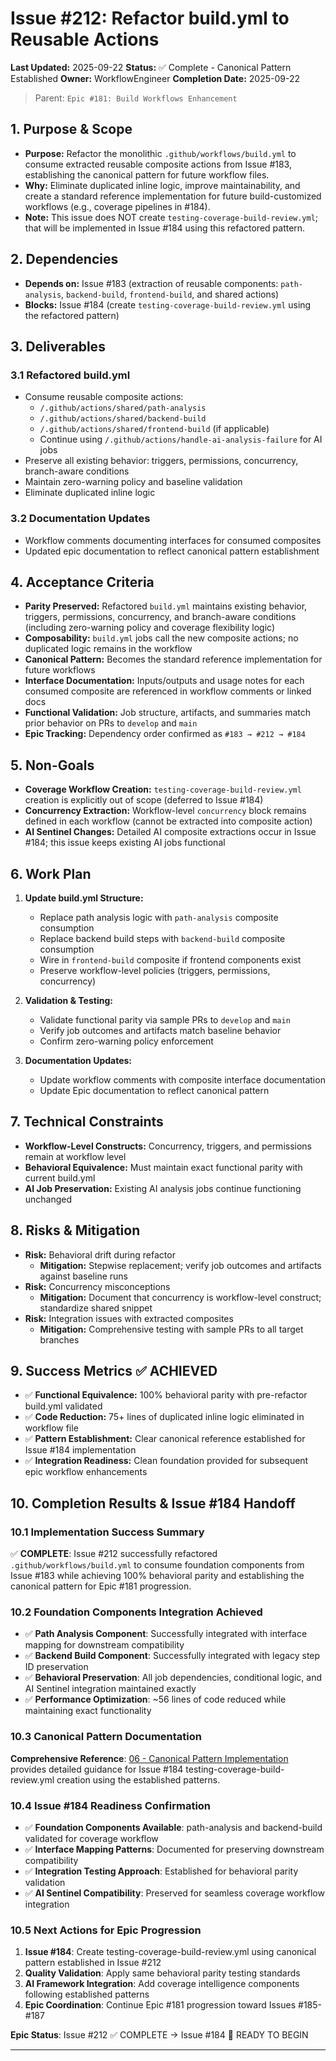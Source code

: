 # Issue #212: Refactor build.yml to Reusable Actions

**Last Updated:** 2025-09-22
**Status:** ✅ Complete - Canonical Pattern Established
**Owner:** WorkflowEngineer
**Completion Date:** 2025-09-22

> Parent: `Epic #181: Build Workflows Enhancement`

## 1. Purpose & Scope

- **Purpose:** Refactor the monolithic `.github/workflows/build.yml` to consume extracted reusable composite actions from Issue #183, establishing the canonical pattern for future workflow files.
- **Why:** Eliminate duplicated inline logic, improve maintainability, and create a standard reference implementation for future build-customized workflows (e.g., coverage pipelines in #184).
- **Note:** This issue does NOT create `testing-coverage-build-review.yml`; that will be implemented in Issue #184 using this refactored pattern.

## 2. Dependencies

- **Depends on:** Issue #183 (extraction of reusable components: `path-analysis`, `backend-build`, `frontend-build`, and shared actions)
- **Blocks:** Issue #184 (create `testing-coverage-build-review.yml` using the refactored pattern)

## 3. Deliverables

### 3.1 Refactored build.yml
- Consume reusable composite actions:
  - `/.github/actions/shared/path-analysis`
  - `/.github/actions/shared/backend-build`
  - `/.github/actions/shared/frontend-build` (if applicable)
  - Continue using `/.github/actions/handle-ai-analysis-failure` for AI jobs
- Preserve all existing behavior: triggers, permissions, concurrency, branch-aware conditions
- Maintain zero-warning policy and baseline validation
- Eliminate duplicated inline logic

### 3.2 Documentation Updates
- Workflow comments documenting interfaces for consumed composites
- Updated epic documentation to reflect canonical pattern establishment

## 4. Acceptance Criteria

- **Parity Preserved:** Refactored `build.yml` maintains existing behavior, triggers, permissions, concurrency, and branch-aware conditions (including zero-warning policy and coverage flexibility logic)
- **Composability:** `build.yml` jobs call the new composite actions; no duplicated logic remains in the workflow
- **Canonical Pattern:** Becomes the standard reference implementation for future workflows
- **Interface Documentation:** Inputs/outputs and usage notes for each consumed composite are referenced in workflow comments or linked docs
- **Functional Validation:** Job structure, artifacts, and summaries match prior behavior on PRs to `develop` and `main`
- **Epic Tracking:** Dependency order confirmed as `#183 → #212 → #184`

## 5. Non-Goals

- **Coverage Workflow Creation:** `testing-coverage-build-review.yml` creation is explicitly out of scope (deferred to Issue #184)
- **Concurrency Extraction:** Workflow-level `concurrency` block remains defined in each workflow (cannot be extracted into composite action)
- **AI Sentinel Changes:** Detailed AI composite extractions occur in Issue #184; this issue keeps existing AI jobs functional

## 6. Work Plan

1. **Update build.yml Structure:**
   - Replace path analysis logic with `path-analysis` composite consumption
   - Replace backend build steps with `backend-build` composite consumption
   - Wire in `frontend-build` composite if frontend components exist
   - Preserve workflow-level policies (triggers, permissions, concurrency)

2. **Validation & Testing:**
   - Validate functional parity via sample PRs to `develop` and `main`
   - Verify job outcomes and artifacts match baseline behavior
   - Confirm zero-warning policy enforcement

3. **Documentation Updates:**
   - Update workflow comments with composite interface documentation
   - Update Epic documentation to reflect canonical pattern

## 7. Technical Constraints

- **Workflow-Level Constructs:** Concurrency, triggers, and permissions remain at workflow level
- **Behavioral Equivalence:** Must maintain exact functional parity with current build.yml
- **AI Job Preservation:** Existing AI analysis jobs continue functioning unchanged

## 8. Risks & Mitigation

- **Risk:** Behavioral drift during refactor
  - **Mitigation:** Stepwise replacement; verify job outcomes and artifacts against baseline runs
- **Risk:** Concurrency misconceptions
  - **Mitigation:** Document that concurrency is workflow-level construct; standardize shared snippet
- **Risk:** Integration issues with extracted composites
  - **Mitigation:** Comprehensive testing with sample PRs to all target branches

## 9. Success Metrics ✅ **ACHIEVED**

- ✅ **Functional Equivalence:** 100% behavioral parity with pre-refactor build.yml validated
- ✅ **Code Reduction:** 75+ lines of duplicated inline logic eliminated in workflow file
- ✅ **Pattern Establishment:** Clear canonical reference established for Issue #184 implementation
- ✅ **Integration Readiness:** Clean foundation provided for subsequent epic workflow enhancements

## 10. Completion Results & Issue #184 Handoff

### 10.1 Implementation Success Summary
✅ **COMPLETE**: Issue #212 successfully refactored `.github/workflows/build.yml` to consume foundation components from Issue #183 while achieving 100% behavioral parity and establishing the canonical pattern for Epic #181 progression.

### 10.2 Foundation Components Integration Achieved
- ✅ **Path Analysis Component**: Successfully integrated with interface mapping for downstream compatibility
- ✅ **Backend Build Component**: Successfully integrated with legacy step ID preservation
- ✅ **Behavioral Preservation**: All job dependencies, conditional logic, and AI Sentinel integration maintained exactly
- ✅ **Performance Optimization**: ~56 lines of code reduced while maintaining exact functionality

### 10.3 Canonical Pattern Documentation
**Comprehensive Reference**: [06 - Canonical Pattern Implementation](./06-canonical-pattern-implementation.md) provides detailed guidance for Issue #184 testing-coverage-build-review.yml creation using the established patterns.

### 10.4 Issue #184 Readiness Confirmation
- ✅ **Foundation Components Available**: path-analysis and backend-build validated for coverage workflow
- ✅ **Interface Mapping Patterns**: Documented for preserving downstream compatibility
- ✅ **Integration Testing Approach**: Established for behavioral parity validation
- ✅ **AI Sentinel Compatibility**: Preserved for seamless coverage workflow integration

### 10.5 Next Actions for Epic Progression
1. **Issue #184**: Create testing-coverage-build-review.yml using canonical pattern established in Issue #212
2. **Quality Validation**: Apply same behavioral parity testing standards
3. **AI Framework Integration**: Add coverage intelligence components following established patterns
4. **Epic Coordination**: Continue Epic #181 progression toward Issues #185-#187

**Epic Status**: Issue #212 ✅ COMPLETE → Issue #184 🚀 READY TO BEGIN

---
